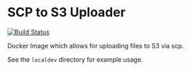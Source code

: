 # SCP to S3 Uploader

[![Build Status](https://travis-ci.com/lovelysystems/scp2s3.svg?branch=master)](https://travis-ci.com/lovelysystems/scp2s3)

Docker Image which allows for uploading files to S3 via scp.

See the `localdev` directory for example usage.

